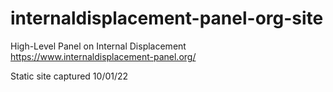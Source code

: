 # internaldisplacement-panel-org-site
High-Level Panel on Internal Displacement
https://www.internaldisplacement-panel.org/

Static site captured 10/01/22
